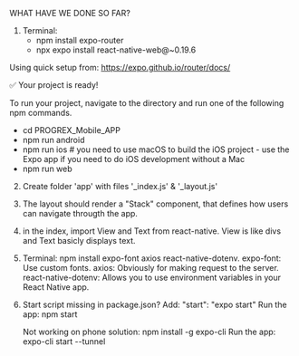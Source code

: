 WHAT HAVE WE DONE SO FAR?

1. Terminal: 
   - npm install expo-router
   - npx expo install react-native-web@~0.19.6

Using quick setup from: https://expo.github.io/router/docs/

✅ Your project is ready!

To run your project, navigate to the directory and run one of the following npm commands.        

- cd PROGREX_Mobile_APP
- npm run android
- npm run ios # you need to use macOS to build the iOS project - use the Expo app if you need to 
  do iOS development without a Mac
- npm run web


2. Create folder 'app' with files '_index.js' & '_layout.js'

3. The layout should render a "Stack" component, that defines how users can navigate througth the app.
4. in the index, import View and Text from react-native. View is like divs and Text basicly displays text.

5. Terminal: npm install expo-font axios react-native-dotenv.
   expo-font: Use custom fonts.
   axios: Obviously for making request to the server.
   react-native-dotenv: Allows you to use environment variables in your React Native app.

6. Start script missing in package.json? Add:   "start": "expo start"
   Run the app: npm start
   
   Not working on phone solution: npm install -g expo-cli
   Run the app: expo-cli start --tunnel

